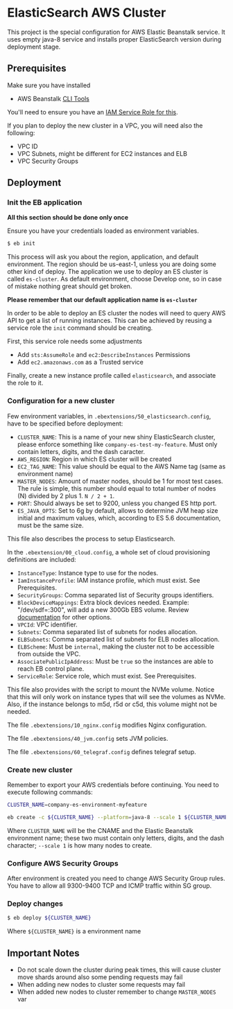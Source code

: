 # ElasticSearch AWS Cluster

This project is the special configuration for AWS Elastic Beanstalk service. It
uses empty java-8 service and installs proper ElasticSearch version during
deployment stage.

## Prerequisites

Make sure you have installed

 - AWS Beanstalk [CLI Tools](http://docs.aws.amazon.com/elasticbeanstalk/latest/dg/eb-cli3.html)

You'll need to ensure you have an [IAM Service Role for this](http://docs.aws.amazon.com/elasticbeanstalk/latest/dg/iam-servicerole.html#iam-servicerole-create).

If you plan to deploy the new cluster in a VPC, you will need also the following:
 - VPC ID
 - VPC Subnets, might be different for EC2 instances and ELB
 - VPC Security Groups

## Deployment

### Init the EB application

**All this section should be done only once**

Ensure you have your credentials loaded as environment variables.

```bash
$ eb init
```

This process will ask you about the region, application, and default environment.
The region should be us-east-1, unless you are doing some other kind of deploy.
The application we use to deploy an ES cluster is called `es-cluster`.
As default environment, choose Develop one, so in case of mistake nothing great should get broken.

**Please remember that our default application name is `es-cluster`**

In order to be able to deploy an ES cluster the nodes will need to query AWS API to get a list of running instances.
This can be achieved by reusing a service role the `init` command should be creating.

First, this service role needs some adjustments
* Add `sts:AssumeRole` and `ec2:DescribeInstances` Permissions
* Add `ec2.amazonaws.com` as a Trusted service

Finally, create a new instance profile called `elasticsearch`, and associate the role to it.

### Configuration for a new cluster

Few environment variables, in `.ebextensions/50_elasticsearch.config`, have to be specified before deployment:

 - `CLUSTER_NAME`: This is a name of your new shiny ElasticSearch cluster, please enforce something like `company-es-test-my-feature`. Must only contain letters, digits, and the dash caracter.
 - `AWS_REGION`: Region in which ES cluster will be created
 - `EC2_TAG_NAME`: This value should be equal to the AWS Name tag (same as environment name)
 - `MASTER_NODES`: Amount of master nodes, should be 1 for most test cases. The rule is simple, this number should equal to total number of nodes (N) divided by 2 plus 1. `N / 2 + 1`.
 - `PORT`: Should always be set to 9200, unless you changed ES http port.
 - `ES_JAVA_OPTS`: Set to 6g by default, allows to determine JVM heap size initial and maximum values, which, according to ES 5.6 documentation, must be the same size.

This file also describes the process to setup Elasticsearch.
 
In the `.ebextension/00_cloud.config`, a whole set of cloud provisioning definitions are included:
 - `InstanceType`: Instance type to use for the nodes.
 - `IamInstanceProfile`: IAM instance profile, which must exist. See Prerequisites.
 - `SecurityGroups`: Comma separated list of Security groups identifiers.
 - `BlockDeviceMappings`: Extra block devices needed. Example: "/dev/sdf=:300", will add a new 300Gb EBS volume. Review [documentation](https://docs.aws.amazon.com/AWSEC2/latest/UserGuide/block-device-mapping-concepts.html) for other options.
 - `VPCId`: VPC identifier.
 - `Subnets`: Comma separated list of subnets for nodes allocation.
 - `ELBSubnets`: Comma separated list of subnets for ELB nodes allocation.
 - `ELBScheme`: Must be `internal`, making the cluster not to be accessible from outside the VPC.
 - `AssociatePublicIpAddress`: Must be `true` so the instances are able to reach EB control plane.
 - `ServiceRole`: Service role, which must exist. See Prerequisites.

This file also provides with the script to mount the NVMe volume. Notice that this will only work on instance types that will see the volumes as NVMe. Also, if the instance belongs to m5d, r5d or c5d, this volume might not be needed.

The file `.ebextensions/10_nginx.config` modifies Nginx configuration.

The file `.ebextensions/40_jvm.config` sets JVM policies.

The file `.ebextensions/60_telegraf.config` defines telegraf setup.

### Create new cluster

Remember to export your AWS credentials before continuing.
You need to execute following commands:

```bash
CLUSTER_NAME=company-es-environment-myfeature

eb create -c ${CLUSTER_NAME} --platform=java-8 --scale 1 ${CLUSTER_NAME} --tags environment=$(echo ${CLUSTER_NAME} | awk -F- '{print $3}')
```

Where `CLUSTER_NAME` will be the CNAME and the Elastic Beanstalk environment name; these two must contain only letters, digits, and the dash character; `--scale 1` is how many nodes to create.

### Configure AWS Security Groups

After environment is created you need to change AWS Security Group rules. You have to allow all 9300-9400 TCP and ICMP traffic within SG group.

### Deploy changes

```bash
$ eb deploy ${CLUSTER_NAME}
```

Where `${CLUSTER_NAME}` is a environment name

## Important Notes

 - Do not scale down the cluster during peak times, this will cause cluster move shards around also some pending requests may fail
 - When adding new nodes to cluster some requests may fail
 - When added new nodes to cluster remember to change `MASTER_NODES` var
